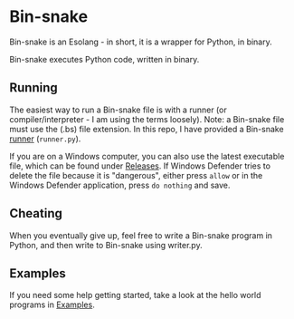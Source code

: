 # Bin-snake
Bin-snake is an Esolang - in short, it is a wrapper for Python, in binary.

Bin-snake executes Python code, written in binary. 

## Running
The easiest way to run a Bin-snake file is with a runner (or compiler/interpreter - I am using the terms loosely). Note: a Bin-snake file must use the (.bs) file extension.
In this repo, I have provided a Bin-snake [runner](https://github.com/Mecaneer23/Bin-snake/blob/main/runner.py) (`runner.py`). 

If you are on a Windows computer, you can also use the latest executable file, which can be found under [Releases](https://github.com/Mecaneer23/Bin-snake/releases). If Windows Defender tries to delete the file because it is "dangerous", either press `allow` or in the Windows Defender application, press `do nothing` and save.

## Cheating
When you eventually give up, feel free to write a Bin-snake program in Python, and then write to Bin-snake using writer.py.

## Examples
If you need some help getting started, take a look at the hello world programs in [Examples](https://github.com/Mecaneer23/Bin-snake/tree/main/Examples).
